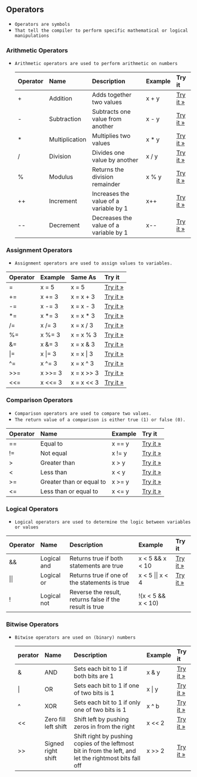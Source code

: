 ## Operators

- `Operators are symbols `
- `That tell the compiler to perform specific mathematical or logical manipulations`



###  **Arithmetic** Operators

 - `Arithmetic operators are used to perform arithmetic on numbers`

   | Operator | Name           | Description                            | Example | Try it                                                       |
   | :------- | :------------- | :------------------------------------- | :------ | :----------------------------------------------------------- |
   | +        | Addition       | Adds together two values               | x + y   | [Try it »](https://www.w3schools.com/go/trygo.php?filename=demo_oper_add) |
   | -        | Subtraction    | Subtracts one value from another       | x - y   | [Try it »](https://www.w3schools.com/go/trygo.php?filename=demo_oper_sub) |
   | *        | Multiplication | Multiplies two values                  | x * y   | [Try it »](https://www.w3schools.com/go/trygo.php?filename=demo_oper_mult) |
   | /        | Division       | Divides one value by another           | x / y   | [Try it »](https://www.w3schools.com/go/trygo.php?filename=demo_oper_div) |
   | %        | Modulus        | Returns the division remainder         | x % y   | [Try it »](https://www.w3schools.com/go/trygo.php?filename=demo_oper_mod) |
   | ++       | Increment      | Increases the value of a variable by 1 | x++     | [Try it »](https://www.w3schools.com/go/trygo.php?filename=demo_oper_inc) |
   | --       | Decrement      | Decreases the value of a variable by 1 | x--     | [Try it »](https://www.w3schools.com/go/trygo.php?filename=demo_oper_dec) |



### Assignment Operators

- `Assignment operators are used to assign values to variables.`

| Operator | Example | Same As    | Try it                                                       |
| :------- | :------ | :--------- | :----------------------------------------------------------- |
| =        | x = 5   | x = 5      | [Try it »](https://www.w3schools.com/go/trygo.php?filename=demo_oper_ass1) |
| +=       | x += 3  | x = x + 3  | [Try it »](https://www.w3schools.com/go/trygo.php?filename=demo_oper_ass2) |
| -=       | x -= 3  | x = x - 3  | [Try it »](https://www.w3schools.com/go/trygo.php?filename=demo_oper_ass3) |
| *=       | x *= 3  | x = x * 3  | [Try it »](https://www.w3schools.com/go/trygo.php?filename=demo_oper_ass4) |
| /=       | x /= 3  | x = x / 3  | [Try it »](https://www.w3schools.com/go/trygo.php?filename=demo_oper_ass5) |
| %=       | x %= 3  | x = x % 3  | [Try it »](https://www.w3schools.com/go/trygo.php?filename=demo_oper_ass6) |
| &=       | x &= 3  | x = x & 3  | [Try it »](https://www.w3schools.com/go/trygo.php?filename=demo_oper_ass7) |
| \|=      | x \|= 3 | x = x \| 3 | [Try it »](https://www.w3schools.com/go/trygo.php?filename=demo_oper_ass8) |
| ^=       | x ^= 3  | x = x ^ 3  | [Try it »](https://www.w3schools.com/go/trygo.php?filename=demo_oper_ass9) |
| >>=      | x >>= 3 | x = x >> 3 | [Try it »](https://www.w3schools.com/go/trygo.php?filename=demo_oper_ass10) |
| <<=      | x <<= 3 | x = x << 3 | [Try it »](https://www.w3schools.com/go/trygo.php?filename=demo_oper_ass11) |



### Comparison Operators

- `Comparison operators are used to compare two values.`
- `The return value of a comparison is either true (1) or false (0).`

| Operator | Name                     | Example | Try it                                                       |
| :------- | :----------------------- | :------ | :----------------------------------------------------------- |
| ==       | Equal to                 | x == y  | [Try it »](https://www.w3schools.com/go/trygo.php?filename=demo_oper_compare1) |
| !=       | Not equal                | x != y  | [Try it »](https://www.w3schools.com/go/trygo.php?filename=demo_oper_compare2) |
| >        | Greater than             | x > y   | [Try it »](https://www.w3schools.com/go/trygo.php?filename=demo_oper_compare3) |
| <        | Less than                | x < y   | [Try it »](https://www.w3schools.com/go/trygo.php?filename=demo_oper_compare4) |
| >=       | Greater than or equal to | x >= y  | [Try it »](https://www.w3schools.com/go/trygo.php?filename=demo_oper_compare5) |
| <=       | Less than or equal to    | x <= y  | [Try it »](https://www.w3schools.com/go/trygo.php?filename=demo_oper_compare6) |



### Logical Operators

- `Logical operators are used to determine the logic between variables or values`

| Operator | Name        | Description                                             | Example            | Try it                                                       |
| :------- | :---------- | :------------------------------------------------------ | :----------------- | :----------------------------------------------------------- |
| &&       | Logical and | Returns true if both statements are true                | x < 5 && x < 10    | [Try it »](https://www.w3schools.com/go/trygo.php?filename=demo_oper_logical1) |
| \|\|     | Logical or  | Returns true if one of the statements is true           | x < 5 \|\| x < 4   | [Try it »](https://www.w3schools.com/go/trygo.php?filename=demo_oper_logical2) |
| !        | Logical not | Reverse the result, returns false if the result is true | !(x < 5 && x < 10) |                                                              |



### Bitwise Operators

- `Bitwise operators are used on (binary) numbers`

  | perator | Name                 | Description                                                  | Example | Try it                                                       |
  | :------ | :------------------- | :----------------------------------------------------------- | :------ | :----------------------------------------------------------- |
  | &       | AND                  | Sets each bit to 1 if both bits are 1                        | x & y   | [Try it »](https://www.w3schools.com/go/trygo.php?filename=demo_oper_bitwise1) |
  | \|      | OR                   | Sets each bit to 1 if one of two bits is 1                   | x \| y  | [Try it »](https://www.w3schools.com/go/trygo.php?filename=demo_oper_bitwise2) |
  | ^       | XOR                  | Sets each bit to 1 if only one of two bits is 1              | x ^ b   | [Try it »](https://www.w3schools.com/go/trygo.php?filename=demo_oper_bitwise3) |
  | <<      | Zero fill left shift | Shift left by pushing zeros in from the right                | x << 2  | [Try it »](https://www.w3schools.com/go/trygo.php?filename=demo_oper_bitwise4) |
  | >>      | Signed right shift   | Shift right by pushing copies of the leftmost bit in from the left, and let the rightmost bits fall off | x >> 2  | [Try it »](https://www.w3schools.com/go/trygo.php?filename=demo_oper_bitwise5) |